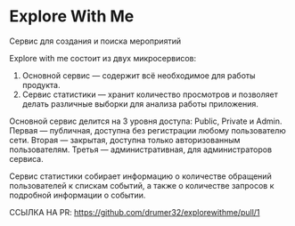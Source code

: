 # Explore With Me
Сервис для создания и поиска мероприятий

Explore with me состоит из двух микросервисов:
1) Основной сервис — содержит всё необходимое для работы продукта.
2) Сервис статистики — хранит количество просмотров и позволяет делать различные выборки для анализа работы приложения.

Основной сервис делится на 3 уровня доступа: Public, Private и Admin.
Первая — публичная, доступна без регистрации любому пользователю сети. Вторая — закрытая, доступна только авторизованным пользователям. Третья — административная, для администраторов сервиса.

Сервис статистики собирает информацию о количестве обращений пользователей к спискам событий, а также о количестве запросов к подробной информации о событии. 

ССЫЛКА НА PR: https://github.com/drumer32/explorewithme/pull/1
